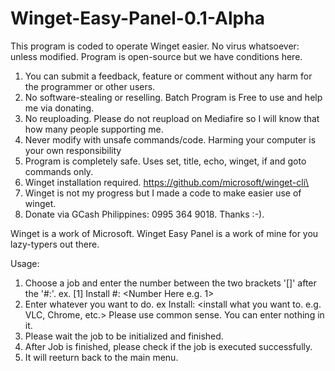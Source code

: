 # Winget-Easy-Panel-0.1-Alpha
This program is coded to operate Winget easier. No virus whatsoever: unless modified.
  Program is open-source but we have conditions here.
  1. You can submit a feedback, feature or comment without any harm for the programmer or other users.
  2. No software-stealing or reselling. Batch Program is Free to use and help me via donating.
  3. No reuploading. Please do not reupload on Mediafire so I will know that how many people supporting me.
  4. Never modify with unsafe commands/code. Harming your computer is your own responsibility
  5. Program is completely safe. Uses set, title, echo, winget, if and goto commands only.
  6. Winget installation required. https://github.com/microsoft/winget-cli\
  7. Winget is not my progress but I made a code to make easier use of winget.
  8. Donate via GCash Philippines: 0995 364 9018. Thanks :-).

Winget is a work of Microsoft. Winget Easy Panel is a work of mine for you lazy-typers out there.

Usage: 
  1. Choose a job and enter the number between the two brackets '[]' after the '#:'.
    ex. [1] Install
        #: <Number Here e.g. 1>
  2. Enter whatever you want to do.
    ex Install: <install what you want to. e.g. VLC, Chrome, etc.>
    Please use common sense. You can enter nothing in it.
  3. Please wait the job to be initialized and finished.
  4. After Job is finished, please check if the job is executed successfully.
  5. It will reeturn back to the main menu.
